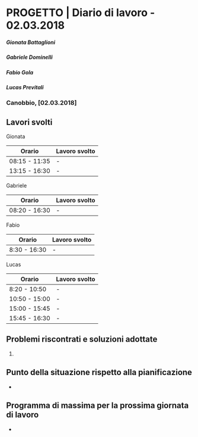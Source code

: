 # PROGETTO | Diario di lavoro - 02.03.2018
##### Gionata Battaglioni
##### Gabriele Dominelli
##### Fabio Gola
##### Lucas Previtali
### Canobbio, [02.03.2018]

## Lavori svolti
Gionata

|Orario        |Lavoro svolto                 |
|--------------|------------------------------|
|08:15 - 11:35 |-||10:30 -                   
|13:15 - 16:30 |-|


Gabriele

|Orario        |Lavoro svolto                 |
|--------------|------------------------------|
|08:20 - 16:30 |-|


Fabio

|Orario        |Lavoro svolto                 |
|--------------|------------------------------|
|8:30 - 16:30 |-|


Lucas


|Orario        |Lavoro svolto                 |
|--------------|------------------------------|
|8:20 - 10:50 |-|
|10:50 - 15:00 |-|
|15:00 - 15:45 |-|
|15:45 - 16:30 | -|



##  Problemi riscontrati e soluzioni adottate
1. 

##  Punto della situazione rispetto alla pianificazione
- 

## Programma di massima per la prossima giornata di lavoro
- 
